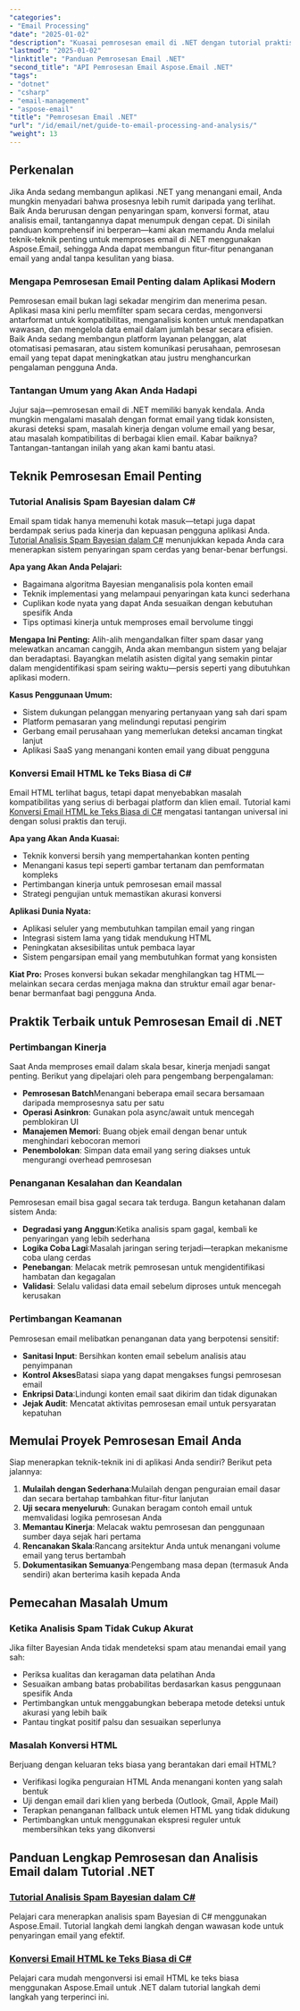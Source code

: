 ```yaml
---
"categories":
- "Email Processing"
"date": "2025-01-02"
"description": "Kuasai pemrosesan email di .NET dengan tutorial praktis yang mencakup analisis spam, konversi HTML, dan manajemen email. Contoh kode asli disertakan."
"lastmod": "2025-01-02"
"linktitle": "Panduan Pemrosesan Email .NET"
"second_title": "API Pemrosesan Email Aspose.Email .NET"
"tags":
- "dotnet"
- "csharp"
- "email-management"
- "aspose-email"
"title": "Pemrosesan Email .NET"
"url": "/id/email/net/guide-to-email-processing-and-analysis/"
"weight": 13
---
```


## Perkenalan

Jika Anda sedang membangun aplikasi .NET yang menangani email, Anda mungkin menyadari bahwa prosesnya lebih rumit daripada yang terlihat. Baik Anda berurusan dengan penyaringan spam, konversi format, atau analisis email, tantangannya dapat menumpuk dengan cepat. Di sinilah panduan komprehensif ini berperan—kami akan memandu Anda melalui teknik-teknik penting untuk memproses email di .NET menggunakan Aspose.Email, sehingga Anda dapat membangun fitur-fitur penanganan email yang andal tanpa kesulitan yang biasa.

### Mengapa Pemrosesan Email Penting dalam Aplikasi Modern

Pemrosesan email bukan lagi sekadar mengirim dan menerima pesan. Aplikasi masa kini perlu memfilter spam secara cerdas, mengonversi antarformat untuk kompatibilitas, menganalisis konten untuk mendapatkan wawasan, dan mengelola data email dalam jumlah besar secara efisien. Baik Anda sedang membangun platform layanan pelanggan, alat otomatisasi pemasaran, atau sistem komunikasi perusahaan, pemrosesan email yang tepat dapat meningkatkan atau justru menghancurkan pengalaman pengguna Anda.

### Tantangan Umum yang Akan Anda Hadapi

Jujur saja—pemrosesan email di .NET memiliki banyak kendala. Anda mungkin mengalami masalah dengan format email yang tidak konsisten, akurasi deteksi spam, masalah kinerja dengan volume email yang besar, atau masalah kompatibilitas di berbagai klien email. Kabar baiknya? Tantangan-tantangan inilah yang akan kami bantu atasi.

## Teknik Pemrosesan Email Penting

### Tutorial Analisis Spam Bayesian dalam C#

Email spam tidak hanya memenuhi kotak masuk—tetapi juga dapat berdampak serius pada kinerja dan kepuasan pengguna aplikasi Anda. [Tutorial Analisis Spam Bayesian dalam C#](./bayesian-spam-analysis-in-csharp/) menunjukkan kepada Anda cara menerapkan sistem penyaringan spam cerdas yang benar-benar berfungsi.

**Apa yang Akan Anda Pelajari:**
- Bagaimana algoritma Bayesian menganalisis pola konten email
- Teknik implementasi yang melampaui penyaringan kata kunci sederhana  
- Cuplikan kode nyata yang dapat Anda sesuaikan dengan kebutuhan spesifik Anda
- Tips optimasi kinerja untuk memproses email bervolume tinggi

**Mengapa Ini Penting:** Alih-alih mengandalkan filter spam dasar yang melewatkan ancaman canggih, Anda akan membangun sistem yang belajar dan beradaptasi. Bayangkan melatih asisten digital yang semakin pintar dalam mengidentifikasi spam seiring waktu—persis seperti yang dibutuhkan aplikasi modern.

**Kasus Penggunaan Umum:**
- Sistem dukungan pelanggan menyaring pertanyaan yang sah dari spam
- Platform pemasaran yang melindungi reputasi pengirim
- Gerbang email perusahaan yang memerlukan deteksi ancaman tingkat lanjut
- Aplikasi SaaS yang menangani konten email yang dibuat pengguna

### Konversi Email HTML ke Teks Biasa di C#

Email HTML terlihat bagus, tetapi dapat menyebabkan masalah kompatibilitas yang serius di berbagai platform dan klien email. Tutorial kami [Konversi Email HTML ke Teks Biasa di C#](./convert-html-email-to-plain-text/) mengatasi tantangan universal ini dengan solusi praktis dan teruji.

**Apa yang Akan Anda Kuasai:**
- Teknik konversi bersih yang mempertahankan konten penting
- Menangani kasus tepi seperti gambar tertanam dan pemformatan kompleks
- Pertimbangan kinerja untuk pemrosesan email massal
- Strategi pengujian untuk memastikan akurasi konversi

**Aplikasi Dunia Nyata:**
- Aplikasi seluler yang membutuhkan tampilan email yang ringan
- Integrasi sistem lama yang tidak mendukung HTML
- Peningkatan aksesibilitas untuk pembaca layar
- Sistem pengarsipan email yang membutuhkan format yang konsisten

**Kiat Pro:** Proses konversi bukan sekadar menghilangkan tag HTML—melainkan secara cerdas menjaga makna dan struktur email agar benar-benar bermanfaat bagi pengguna Anda.

## Praktik Terbaik untuk Pemrosesan Email di .NET

### Pertimbangan Kinerja

Saat Anda memproses email dalam skala besar, kinerja menjadi sangat penting. Berikut yang dipelajari oleh para pengembang berpengalaman:

- **Pemrosesan Batch**Menangani beberapa email secara bersamaan daripada memprosesnya satu per satu
- **Operasi Asinkron**: Gunakan pola async/await untuk mencegah pemblokiran UI
- **Manajemen Memori**: Buang objek email dengan benar untuk menghindari kebocoran memori
- **Penembolokan**: Simpan data email yang sering diakses untuk mengurangi overhead pemrosesan

### Penanganan Kesalahan dan Keandalan

Pemrosesan email bisa gagal secara tak terduga. Bangun ketahanan dalam sistem Anda:

- **Degradasi yang Anggun**:Ketika analisis spam gagal, kembali ke penyaringan yang lebih sederhana
- **Logika Coba Lagi**:Masalah jaringan sering terjadi—terapkan mekanisme coba ulang cerdas  
- **Penebangan**: Melacak metrik pemrosesan untuk mengidentifikasi hambatan dan kegagalan
- **Validasi**: Selalu validasi data email sebelum diproses untuk mencegah kerusakan

### Pertimbangan Keamanan

Pemrosesan email melibatkan penanganan data yang berpotensi sensitif:

- **Sanitasi Input**: Bersihkan konten email sebelum analisis atau penyimpanan
- **Kontrol Akses**Batasi siapa yang dapat mengakses fungsi pemrosesan email
- **Enkripsi Data**:Lindungi konten email saat dikirim dan tidak digunakan
- **Jejak Audit**: Mencatat aktivitas pemrosesan email untuk persyaratan kepatuhan

## Memulai Proyek Pemrosesan Email Anda

Siap menerapkan teknik-teknik ini di aplikasi Anda sendiri? Berikut peta jalannya:

1. **Mulailah dengan Sederhana**:Mulailah dengan penguraian email dasar dan secara bertahap tambahkan fitur-fitur lanjutan
2. **Uji secara menyeluruh**: Gunakan beragam contoh email untuk memvalidasi logika pemrosesan Anda
3. **Memantau Kinerja**: Melacak waktu pemrosesan dan penggunaan sumber daya sejak hari pertama
4. **Rencanakan Skala**:Rancang arsitektur Anda untuk menangani volume email yang terus bertambah
5. **Dokumentasikan Semuanya**:Pengembang masa depan (termasuk Anda sendiri) akan berterima kasih kepada Anda

## Pemecahan Masalah Umum

### Ketika Analisis Spam Tidak Cukup Akurat

Jika filter Bayesian Anda tidak mendeteksi spam atau menandai email yang sah:
- Periksa kualitas dan keragaman data pelatihan Anda
- Sesuaikan ambang batas probabilitas berdasarkan kasus penggunaan spesifik Anda
- Pertimbangkan untuk menggabungkan beberapa metode deteksi untuk akurasi yang lebih baik
- Pantau tingkat positif palsu dan sesuaikan seperlunya

### Masalah Konversi HTML

Berjuang dengan keluaran teks biasa yang berantakan dari email HTML?
- Verifikasi logika penguraian HTML Anda menangani konten yang salah bentuk
- Uji dengan email dari klien yang berbeda (Outlook, Gmail, Apple Mail)
- Terapkan penanganan fallback untuk elemen HTML yang tidak didukung
- Pertimbangkan untuk menggunakan ekspresi reguler untuk membersihkan teks yang dikonversi

## Panduan Lengkap Pemrosesan dan Analisis Email dalam Tutorial .NET

### [Tutorial Analisis Spam Bayesian dalam C#](./bayesian-spam-analysis-in-csharp/)
Pelajari cara menerapkan analisis spam Bayesian di C# menggunakan Aspose.Email. Tutorial langkah demi langkah dengan wawasan kode untuk penyaringan email yang efektif.

### [Konversi Email HTML ke Teks Biasa di C#](./convert-html-email-to-plain-text/)
Pelajari cara mudah mengonversi isi email HTML ke teks biasa menggunakan Aspose.Email untuk .NET dalam tutorial langkah demi langkah yang terperinci ini.